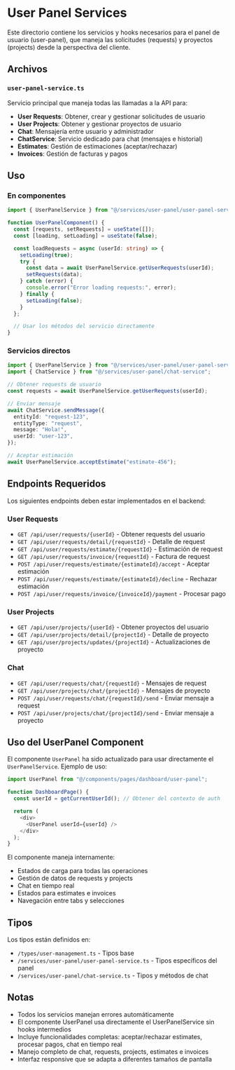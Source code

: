 # User Panel Services

Este directorio contiene los servicios y hooks necesarios para el panel de usuario (user-panel), que maneja las solicitudes (requests) y proyectos (projects) desde la perspectiva del cliente.

## Archivos

### `user-panel-service.ts`

Servicio principal que maneja todas las llamadas a la API para:

- **User Requests**: Obtener, crear y gestionar solicitudes de usuario
- **User Projects**: Obtener y gestionar proyectos de usuario
- **Chat**: Mensajería entre usuario y administrador
- **ChatService**: Servicio dedicado para chat (mensajes e historial)
- **Estimates**: Gestión de estimaciones (aceptar/rechazar)
- **Invoices**: Gestión de facturas y pagos

## Uso

### En componentes

```typescript
import { UserPanelService } from "@/services/user-panel/user-panel-service";

function UserPanelComponent() {
  const [requests, setRequests] = useState([]);
  const [loading, setLoading] = useState(false);

  const loadRequests = async (userId: string) => {
    setLoading(true);
    try {
      const data = await UserPanelService.getUserRequests(userId);
      setRequests(data);
    } catch (error) {
      console.error("Error loading requests:", error);
    } finally {
      setLoading(false);
    }
  };

  // Usar los métodos del servicio directamente
}
```

### Servicios directos

```typescript
import { UserPanelService } from "@/services/user-panel/user-panel-service";
import { ChatService } from "@/services/user-panel/chat-service";

// Obtener requests de usuario
const requests = await UserPanelService.getUserRequests(userId);

// Enviar mensaje
await ChatService.sendMessage({
  entityId: "request-123",
  entityType: "request",
  message: "Hola!",
  userId: "user-123",
});

// Aceptar estimación
await UserPanelService.acceptEstimate("estimate-456");
```

## Endpoints Requeridos

Los siguientes endpoints deben estar implementados en el backend:

### User Requests

- `GET /api/user/requests/{userId}` - Obtener requests del usuario
- `GET /api/user/requests/detail/{requestId}` - Detalle de request
- `GET /api/user/requests/estimate/{requestId}` - Estimación de request
- `GET /api/user/requests/invoice/{requestId}` - Factura de request
- `POST /api/user/requests/estimate/{estimateId}/accept` - Aceptar estimación
- `POST /api/user/requests/estimate/{estimateId}/decline` - Rechazar estimación
- `POST /api/user/requests/invoice/{invoiceId}/payment` - Procesar pago

### User Projects

- `GET /api/user/projects/{userId}` - Obtener proyectos del usuario
- `GET /api/user/projects/detail/{projectId}` - Detalle de proyecto
- `GET /api/user/projects/updates/{projectId}` - Actualizaciones de proyecto

### Chat

- `GET /api/user/requests/chat/{requestId}` - Mensajes de request
- `GET /api/user/projects/chat/{projectId}` - Mensajes de proyecto
- `POST /api/user/requests/chat/{requestId}/send` - Enviar mensaje a request
- `POST /api/user/projects/chat/{projectId}/send` - Enviar mensaje a proyecto

## Uso del UserPanel Component

El componente `UserPanel` ha sido actualizado para usar directamente el `UserPanelService`. Ejemplo de uso:

```typescript
import UserPanel from "@/components/pages/dashboard/user-panel";

function DashboardPage() {
  const userId = getCurrentUserId(); // Obtener del contexto de auth

  return (
    <div>
      <UserPanel userId={userId} />
    </div>
  );
}
```

El componente maneja internamente:

- Estados de carga para todas las operaciones
- Gestión de datos de requests y projects
- Chat en tiempo real
- Estados para estimates e invoices
- Navegación entre tabs y selecciones

## Tipos

Los tipos están definidos en:

- `/types/user-management.ts` - Tipos base
- `/services/user-panel/user-panel-service.ts` - Tipos específicos del panel
- `/services/user-panel/chat-service.ts` - Tipos y métodos de chat

## Notas

- Todos los servicios manejan errores automáticamente
- El componente UserPanel usa directamente el UserPanelService sin hooks intermedios
- Incluye funcionalidades completas: aceptar/rechazar estimates, procesar pagos, chat en tiempo real
- Manejo completo de chat, requests, projects, estimates e invoices
- Interfaz responsive que se adapta a diferentes tamaños de pantalla
